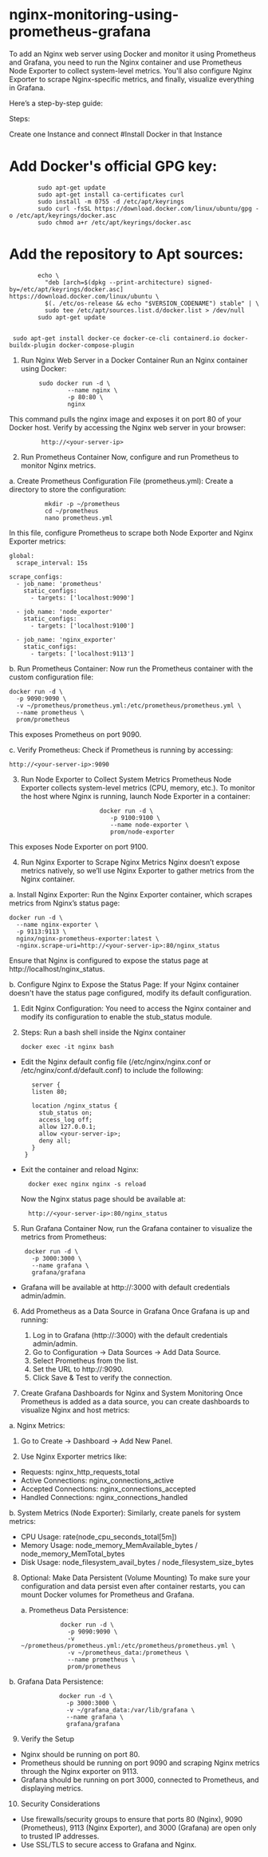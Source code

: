 # nginx-monitoring-using-prometheus-grafana

To add an Nginx web server using Docker and monitor it using Prometheus and Grafana, you need to run the Nginx container and use Prometheus Node Exporter to collect system-level metrics. You'll also configure Nginx Exporter to scrape Nginx-specific metrics, and finally, visualize everything in Grafana.

Here’s a step-by-step guide:

Steps:

Create one Instance and connect
#Install Docker in that Instance

# Add Docker's official GPG key:
            sudo apt-get update
            sudo apt-get install ca-certificates curl
            sudo install -m 0755 -d /etc/apt/keyrings
            sudo curl -fsSL https://download.docker.com/linux/ubuntu/gpg -o /etc/apt/keyrings/docker.asc
            sudo chmod a+r /etc/apt/keyrings/docker.asc

# Add the repository to Apt sources:
            echo \
              "deb [arch=$(dpkg --print-architecture) signed-by=/etc/apt/keyrings/docker.asc] https://download.docker.com/linux/ubuntu \
              $(. /etc/os-release && echo "$VERSION_CODENAME") stable" | \
              sudo tee /etc/apt/sources.list.d/docker.list > /dev/null
            sudo apt-get update


     sudo apt-get install docker-ce docker-ce-cli containerd.io docker-buildx-plugin docker-compose-plugin


1. Run Nginx Web Server in a Docker Container
Run an Nginx container using Docker:

            sudo docker run -d \
                    --name nginx \
                    -p 80:80 \
                    nginx
  
  This command pulls the nginx image and exposes it on port 80 of your Docker host. Verify by accessing the Nginx web server in your browser:
                        
             http://<your-server-ip>
             
  2. Run Prometheus Container
Now, configure and run Prometheus to monitor Nginx metrics.

a. Create Prometheus Configuration File (prometheus.yml):
Create a directory to store the configuration:

              mkdir -p ~/prometheus
              cd ~/prometheus
              nano prometheus.yml

In this file, configure Prometheus to scrape both Node Exporter and Nginx Exporter metrics:

    global:
      scrape_interval: 15s
    
    scrape_configs:
      - job_name: 'prometheus'
        static_configs:
          - targets: ['localhost:9090']
  
      - job_name: 'node_exporter'
        static_configs:
          - targets: ['localhost:9100']
    
      - job_name: 'nginx_exporter'
        static_configs:
          - targets: ['localhost:9113']

b. Run Prometheus Container:
Now run the Prometheus container with the custom configuration file:

    docker run -d \
      -p 9090:9090 \
      -v ~/prometheus/prometheus.yml:/etc/prometheus/prometheus.yml \
      --name prometheus \
      prom/prometheus

 This exposes Prometheus on port 9090.

c. Verify Prometheus:
Check if Prometheus is running by accessing:

    http://<your-server-ip>:9090

3. Run Node Exporter to Collect System Metrics
Prometheus Node Exporter collects system-level metrics (CPU, memory, etc.). To monitor the host where Nginx is running, launch Node Exporter in a container:

                             docker run -d \
                                -p 9100:9100 \
                                --name node-exporter \
                                prom/node-exporter
              
This exposes Node Exporter on port 9100.

4. Run Nginx Exporter to Scrape Nginx Metrics
Nginx doesn’t expose metrics natively, so we’ll use Nginx Exporter to gather metrics from the Nginx container.

a. Install Nginx Exporter:
Run the Nginx Exporter container, which scrapes metrics from Nginx’s status page:

    docker run -d \
      --name nginx-exporter \
      -p 9113:9113 \
      nginx/nginx-prometheus-exporter:latest \
      -nginx.scrape-uri=http://<your-server-ip>:80/nginx_status
  
Ensure that Nginx is configured to expose the status page at http://localhost/nginx_status.

b. Configure Nginx to Expose the Status Page:
If your Nginx container doesn't have the status page configured, modify its default configuration.

1. Edit Nginx Configuration: You need to access the Nginx container and modify its configuration to enable the stub_status module.

2. Steps:
   Run a bash shell inside the Nginx container

       docker exec -it nginx bash

 - Edit the Nginx default config file (/etc/nginx/nginx.conf or /etc/nginx/conf.d/default.conf) to include the following:

          server {
          listen 80;
        
          location /nginx_status {
            stub_status on;
            access_log off;
            allow 127.0.0.1;
            allow <your-server-ip>;
            deny all;
          }
        }

- Exit the container and reload Nginx:
    
        docker exec nginx nginx -s reload

  Now the Nginx status page should be available at:

        http://<your-server-ip>:80/nginx_status

5. Run Grafana Container
    Now, run the Grafana container to visualize the metrics from Prometheus:

        docker run -d \
          -p 3000:3000 \
          --name grafana \
          grafana/grafana
      
- Grafana will be available at  http://<your-server-ip>:3000  with default credentials admin/admin.

6. Add Prometheus as a Data Source in Grafana
    Once Grafana is up and running:

    1. Log in to Grafana (http://:3000) with the default credentials admin/admin.
    2. Go to Configuration → Data Sources → Add Data Source.
    3. Select Prometheus from the list.
    4. Set the URL to http://:9090.
    5. Click Save & Test to verify the connection.

7. Create Grafana Dashboards for Nginx and System Monitoring
Once Prometheus is added as a data source, you can create dashboards to visualize Nginx and host metrics:

 a. Nginx Metrics:
   1. Go to Create → Dashboard → Add New Panel.

   2. Use Nginx Exporter metrics like:

- Requests: nginx_http_requests_total
- Active Connections: nginx_connections_active
- Accepted Connections: nginx_connections_accepted
- Handled Connections: nginx_connections_handled
  
b. System Metrics (Node Exporter):
Similarly, create panels for system metrics:

- CPU Usage: rate(node_cpu_seconds_total[5m])
- Memory Usage: node_memory_MemAvailable_bytes / node_memory_MemTotal_bytes
- Disk Usage: node_filesystem_avail_bytes / node_filesystem_size_bytes

8. Optional: Make Data Persistent (Volume Mounting)
To make sure your configuration and data persist even after container restarts, you can mount Docker volumes for Prometheus and Grafana.

   a. Prometheus Data Persistence:
   
                  docker run -d \
                    -p 9090:9090 \
                    -v ~/prometheus/prometheus.yml:/etc/prometheus/prometheus.yml \
                    -v ~/prometheus_data:/prometheus \
                    --name prometheus \
                    prom/prometheus

b. Grafana Data Persistence:

                  docker run -d \
                    -p 3000:3000 \
                    -v ~/grafana_data:/var/lib/grafana \
                    --name grafana \
                    grafana/grafana

9. Verify the Setup
  - Nginx should be running on port 80.
  - Prometheus should be running on port 9090 and scraping Nginx metrics through the Nginx exporter on 9113.
  - Grafana should be running on port 3000, connected to Prometheus, and displaying metrics.

10. Security Considerations
  - Use firewalls/security groups to ensure that ports 80 (Nginx), 9090 (Prometheus), 9113 (Nginx Exporter), and 3000 (Grafana) are open only to trusted IP addresses.
  - Use SSL/TLS to secure access to Grafana and Nginx.

  
